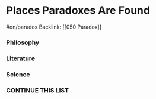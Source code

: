 # Places Paradoxes Are Found
#on/paradox 
Backlink: [[050 Paradox]]

### Philosophy


### Literature


### Science


### CONTINUE THIS LIST